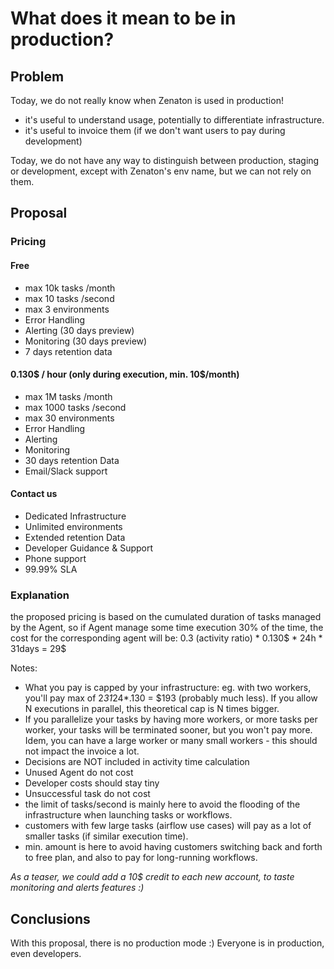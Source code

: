 # What does it mean to be in production?

## Problem

Today, we do not really know when Zenaton is used in production!

- it's useful to understand usage, potentially to differentiate infrastructure.
- it's useful to invoice them (if we don't want users to pay during development)

Today, we do not have any way to distinguish between production, staging or development,
except with Zenaton's env name, but we can not rely on them.

## Proposal

### Pricing 

#### Free
- max 10k tasks /month
- max 10 tasks /second
- max 3 environments
- Error Handling
- Alerting (30 days preview)
- Monitoring (30 days preview)
- 7 days retention data

#### 0.130$ / hour (only during execution, min. 10$/month)
- max 1M tasks /month
- max 1000 tasks /second
- max 30 environments
- Error Handling
- Alerting
- Monitoring
- 30 days retention Data
- Email/Slack support

#### Contact us
- Dedicated Infrastructure
- Unlimited environments
- Extended retention Data
- Developer Guidance & Support
- Phone support
- 99.99% SLA

### Explanation

the proposed pricing is based on the cumulated duration of tasks managed by the Agent, so if Agent manage some time execution 30% of the time, the cost for the corresponding agent will be: 0.3 (activity ratio) * 0.130$ * 24h * 31days = 29$

Notes: 
- What you pay is capped by your infrastructure: eg. with two workers, you'll pay max of 2*31*24*.130 = $193 (probably much less). If you allow N executions in parallel, this theoretical cap is N times bigger. 
- If you parallelize your tasks by having more workers, or more tasks per worker, your tasks will be terminated sooner, but you won't pay more. Idem, you can have a large worker or many small workers - this should not impact the invoice a lot.
- Decisions are NOT included in activity time calculation
- Unused Agent do not cost
- Developer costs should stay tiny
- Unsuccessful task do not cost
- the limit of tasks/second is mainly here to avoid the flooding of the infrastructure when launching tasks or workflows.
- customers with few large tasks (airflow use cases) will pay as a lot of smaller tasks (if similar execution time).
- min. amount is here to avoid having customers switching back and forth to free plan, and also to pay for long-running workflows.

*As a teaser, we could add a 10$ credit to each new account, to taste monitoring and alerts features :)*

## Conclusions
With this proposal, there is no production mode :) Everyone is in production, even developers.

